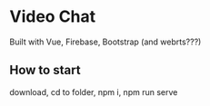 <h1>Video Chat</h1>

Built with Vue, Firebase, Bootstrap (and webrts???)

<h2>How to start</h2>
download, cd to folder, npm i, npm run serve
